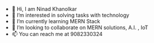 - 👋 Hi, I am Ninad Khanolkar
- 👀 I’m interested in solving tasks with technology
- 🌱 I’m currently learning MERN Stack
- 💞️ I’m looking to collaborate on MERN solutions, A.I. , IoT
- 📫 You can reach me at 9082330324

<!---
ninad-ict/ninad-ict is a ✨ special ✨ repository because its `README.md` (this file) appears on your GitHub profile.
You can click the Preview link to take a look at your changes.
--->
